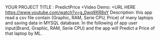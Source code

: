 YOUR PROJECT TITLE : PredictPrice
<Video Demo:  <URL HERE https://www.youtube.com/watch?v=g_0wq9XR8sY
Description:
this app read a csv file contain (Graphic, RAM, Serie CPU, Price) of many laptops and saving data in MYSQL database.
In the following of app user input(Brand, Graphic, RAM, Serie CPU) and the app will Predict a Price of that laptop by ML.

